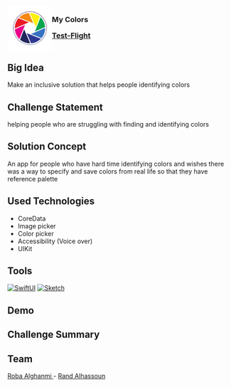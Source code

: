<!-- PROJECT LOGO -->

<div>

<h3><img align="left" width="100" height="100" src="App_Icon.jpeg"> <br/> My Colors <br/>

<a href="">Test-Flight</a> <br/> <br/> </h3>   

 </div>   

## Big Idea
Make an inclusive solution that helps people identifying colors

## Challenge Statement
helping people who are struggling with finding and identifying colors

## Solution Concept
An app for people who have hard time identifying colors and wishes there was a way to specify and save colors from real life so that they have reference palette

## Used Technologies 
- CoreData
- Image picker
- Color picker
- Accessibility (Voice over)
- UIKit

## Tools
[![SwiftUI][SwiftUI-img]][SwiftUI-url]   [![Sketch][Sketch-img]][Sketch-url]  
## Demo

## Challenge Summary


## Team

<a href="https://www.linkedin.com/in/roba-alghanmi-181224205/">Roba Alghanmi </a> - 
<a href="https://www.linkedin.com/in/rand-alhassoun-b067b91a3/">Rand Alhassoun </a>

<!-- MARKDOWN LINKS & IMAGES -->

<!-- https://www.markdownguide.org/basic-syntax/#reference-style-links -->

[SwiftUI-img]: https://img.shields.io/badge/-SwiftUI-blue

[SwiftUI-url]: https://developer.apple.com/xcode/swiftui/

[Sketch-img]: https://img.shields.io/badge/-Sketch-yellow

[Sketch-url]: https://www.sketch.com

